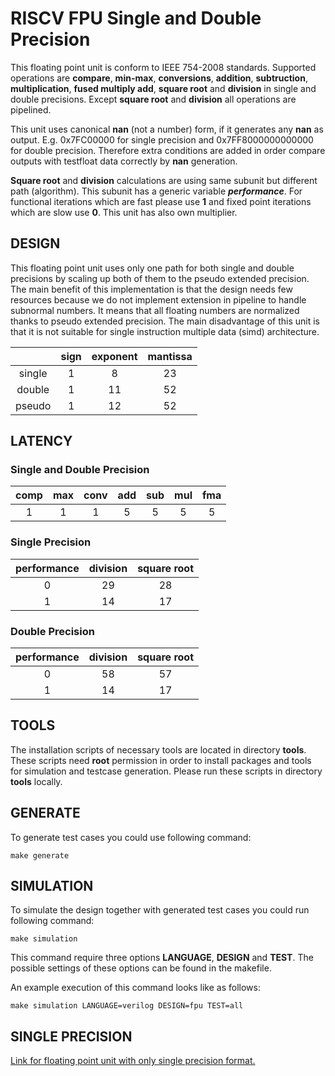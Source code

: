 # RISCV FPU Single and Double Precision #

This floating point unit is conform to IEEE 754-2008 standards. Supported operations are **compare**, **min-max**, **conversions**, **addition**, **subtruction**, **multiplication**, **fused multiply add**, **square root** and **division** in single and double precisions. Except **square root** and **division** all operations are pipelined.

This unit uses canonical **nan** (not a number) form, if it generates any **nan** as output. E.g. 0x7FC00000 for single precision and 0x7FF8000000000000 for double precision. Therefore extra conditions are added in order compare outputs with testfloat data correctly by **nan** generation.

**Square root** and **division** calculations are using same subunit but different path (algorithm). This subunit has a generic variable **_performance_**. For functional iterations which are fast please use **1** and fixed point iterations which are slow use **0**. This unit has also own multiplier.

## DESIGN ##

This floating point unit uses only one path for both single and double precisions by scaling up both of them to the pseudo extended precision. The main benefit of this implementation is that the design needs few resources because we do not implement extension in pipeline to handle subnormal numbers. It means that all floating numbers are normalized thanks to pseudo extended precision. The main disadvantage of this unit is that it is not suitable for single instruction multiple data (simd) architecture.

|        | sign | exponent | mantissa |
|:------:|:----:|:--------:|:--------:|
| single | 1    | 8        | 23       |
| double | 1    | 11       | 52       |
| pseudo | 1    | 12       | 52       |

## LATENCY ##

### Single and Double Precision ###

| comp | max | conv | add | sub | mul | fma |
|:----:|:---:|:----:|:---:|:---:|:---:|:---:|
| 1    | 1   | 1    | 5   | 5   | 5   | 5   |

### Single Precision ###

|performance| division | square root |
|:---------:|:--------:|:-----------:|
| 0         | 29       | 28          |
| 1         | 14       | 17          |

### Double Precision ###

|performance| division | square root |
|:---------:|:--------:|:-----------:|
| 0         | 58       | 57          |
| 1         | 14       | 17          |

## TOOLS ##

The installation scripts of necessary tools are located in directory **tools**. These scripts need **root** permission in order to install packages and tools for simulation and testcase generation. Please run these scripts in directory **tools** locally.

## GENERATE ##

To generate test cases you could use following command:

```console
make generate
```

## SIMULATION ##

To simulate the design together with generated test cases you could run following command:

```console
make simulation
```

This command require three options **LANGUAGE**, **DESIGN** and **TEST**. The possible settings of these options can be found in the makefile.

An example execution of this command looks like as follows:

```console
make simulation LANGUAGE=verilog DESIGN=fpu TEST=all
```

## SINGLE PRECISION ##

[Link for floating point unit with only single precision format.](https://github.com/taneroksuz/riscv-sfpu.git)

